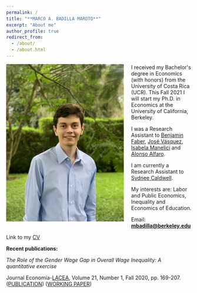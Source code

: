 ```yaml
---
permalink: /
title: "**MARCO A. BADILLA MAROTO**"
excerpt: "About me"
author_profile: true
redirect_from: 
  - /about/
  - /about.html
---
```


<img class="img-responsive" style="float: left; margin: 0px 20px 5px 0px;" src="/images/photo.jpg" width="320"> 

I received my Bachelor's degree in Economics (with honors) from the University of Costa Rica (UCR). This Fall 2021 I will start my Ph.D. in Economics at the University of California, Berkeley. 

I was a Research Assistant to [Benjamin Faber](https://eml.berkeley.edu//~faberb/), [José Vásquez](https://jpvasquez-econ.github.io/), [Isabela Manelici](https://www.isabelamanelici.com/) and [Alonso Alfaro](https://sites.google.com/view/alfarourena).

I am currently a Research Assistant to [Sydnee Caldwell](https://www.sydneecaldwell.com/).

My interests are: Labor and Public Economics, Inequality and Economics of Education.

Email: **mbadilla@berkeley.edu**

Link to my [CV](/files/CV_M_A_Badilla.pdf)  


**Recent publications:** 

*The Role of the Gender Wage Gap in Overall Wage Inequality: A quantitative exercise* 

Journal Economía-[LACEA](http://economia.lacea.org/), Volume 21, Number 1, Fall 2020, pp. 169-207. ([PUBLICATION](https://www.brookings.edu/book/economia-fall-2020/)) ([WORKING PAPER](/files/MA_BADILLA_LACEA_GENDER_GAP.pdf)) 


